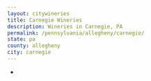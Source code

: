 ```yaml
---
layout: citywineries
title: Carnegie Wineries
description: Wineries in Carnegie, PA
permalink: /pennsylvania/allegheny/carnegie/
state: pa
county: allegheny
city: carnegie
---
```

-
